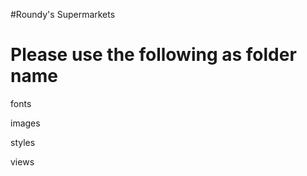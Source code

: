 #Roundy's Supermarkets

Please use the following as folder name
========================================

fonts

images

styles

views
